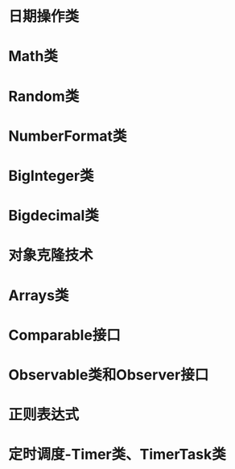# 日期操作类



# Math类



# Random类



# NumberFormat类



# BigInteger类



# Bigdecimal类



# 对象克隆技术



# Arrays类



# Comparable接口



# Observable类和Observer接口



# 正则表达式



# 定时调度-Timer类、TimerTask类